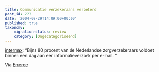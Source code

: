 ```yaml
---
title: Communicatie verzekeraars verbeterd
post_id: 777
date: '2004-09-29T14:09:00+00:00'
published: true
taxonomy:
    migration-status: review
    category: [Ongecategoriseerd]
---
```

[intermax](https://web.archive.org/web/20050207105915/http://www.intermax.nl/2004/index.html?item=87&type=n): “Bijna 80 procent van de Nederlandse zorgverzekeraars voldoet binnen een dag aan een informatieverzoek per e-mail. “

Via [Emerce](https://web.archive.org/web/20050207105915/http://www.emerce.nl/nieuws.jsp?id=376803)